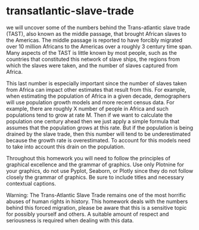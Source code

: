 # transatlantic-slave-trade
we will uncover some of the numbers behind the Trans-atlantic slave trade (TAST), also known as the middle passage, that brought African slaves to the Americas. The middle passage is reported to have forcibly migrated over 10 million Africans to the Americas over a roughly 3 century time span. Many aspects of the TAST is little known by most people, such as the countries that constituted this network of slave ships, the regions from which the slaves were taken, and the number of slaves captured from Africa.

This last number is especially important since the number of slaves taken from Africa can impact other estimates that result from this. For example, when estimating the population of Africa in a given decade, demographers will use population growth models and more recent census data. For example, there are roughly X number of people in Africa and such populations tend to grow at rate M. Then if we want to calculate the population one century ahead then we just apply a simple formula that assumes that the population grows at this rate. But if the population is being drained by the slave trade, then this number will tend to be underestimated because the growth rate is overestimated. To account for this models need to take into account this drain on the population.

Throughout this homework you will need to follow the principles of graphical excellence and the grammar of graphics. Use only Plotnine for your graphics, do not use Pyplot, Seaborn, or Plotly since they do not follow closely the grammar of graphics. Be sure to include titles and necessary contextual captions.

Warning: The Trans-Atlantic Slave Trade remains one of the most horrific abuses of human rights in history. This homework deals with the numbers behind this forced migration, please be aware that this is a sensitive topic for possibly yourself and others. A suitable amount of respect and seriousness is required when dealing with this data.
